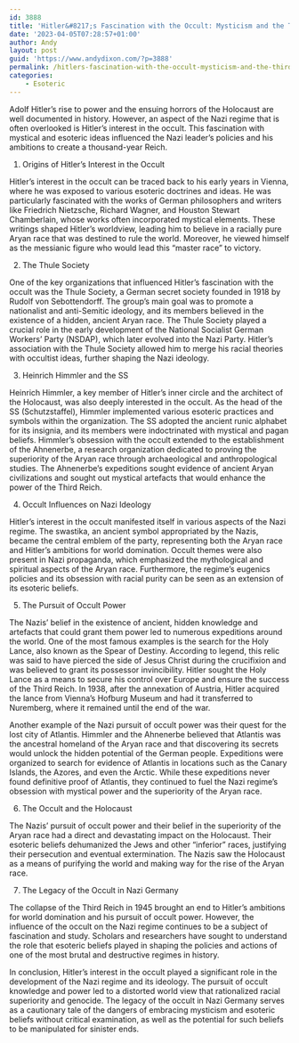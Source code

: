 ```yaml
---
id: 3888
title: 'Hitler&#8217;s Fascination with the Occult: Mysticism and the Third Reich'
date: '2023-04-05T07:28:57+01:00'
author: Andy
layout: post
guid: 'https://www.andydixon.com/?p=3888'
permalink: /hitlers-fascination-with-the-occult-mysticism-and-the-third-reich/
categories:
    - Esoteric
---
```


Adolf Hitler’s rise to power and the ensuing horrors of the Holocaust are well documented in history. However, an aspect of the Nazi regime that is often overlooked is Hitler’s interest in the occult. This fascination with mystical and esoteric ideas influenced the Nazi leader’s policies and his ambitions to create a thousand-year Reich.

1. Origins of Hitler’s Interest in the Occult

Hitler’s interest in the occult can be traced back to his early years in Vienna, where he was exposed to various esoteric doctrines and ideas. He was particularly fascinated with the works of German philosophers and writers like Friedrich Nietzsche, Richard Wagner, and Houston Stewart Chamberlain, whose works often incorporated mystical elements. These writings shaped Hitler’s worldview, leading him to believe in a racially pure Aryan race that was destined to rule the world. Moreover, he viewed himself as the messianic figure who would lead this “master race” to victory.

2. The Thule Society

One of the key organizations that influenced Hitler’s fascination with the occult was the Thule Society, a German secret society founded in 1918 by Rudolf von Sebottendorff. The group’s main goal was to promote a nationalist and anti-Semitic ideology, and its members believed in the existence of a hidden, ancient Aryan race. The Thule Society played a crucial role in the early development of the National Socialist German Workers’ Party (NSDAP), which later evolved into the Nazi Party. Hitler’s association with the Thule Society allowed him to merge his racial theories with occultist ideas, further shaping the Nazi ideology.

3. Heinrich Himmler and the SS

Heinrich Himmler, a key member of Hitler’s inner circle and the architect of the Holocaust, was also deeply interested in the occult. As the head of the SS (Schutzstaffel), Himmler implemented various esoteric practices and symbols within the organization. The SS adopted the ancient runic alphabet for its insignia, and its members were indoctrinated with mystical and pagan beliefs. Himmler’s obsession with the occult extended to the establishment of the Ahnenerbe, a research organization dedicated to proving the superiority of the Aryan race through archaeological and anthropological studies. The Ahnenerbe’s expeditions sought evidence of ancient Aryan civilizations and sought out mystical artefacts that would enhance the power of the Third Reich.

4. Occult Influences on Nazi Ideology

Hitler’s interest in the occult manifested itself in various aspects of the Nazi regime. The swastika, an ancient symbol appropriated by the Nazis, became the central emblem of the party, representing both the Aryan race and Hitler’s ambitions for world domination. Occult themes were also present in Nazi propaganda, which emphasized the mythological and spiritual aspects of the Aryan race. Furthermore, the regime’s eugenics policies and its obsession with racial purity can be seen as an extension of its esoteric beliefs.

5. The Pursuit of Occult Power

The Nazis’ belief in the existence of ancient, hidden knowledge and artefacts that could grant them power led to numerous expeditions around the world. One of the most famous examples is the search for the Holy Lance, also known as the Spear of Destiny. According to legend, this relic was said to have pierced the side of Jesus Christ during the crucifixion and was believed to grant its possessor invincibility. Hitler sought the Holy Lance as a means to secure his control over Europe and ensure the success of the Third Reich. In 1938, after the annexation of Austria, Hitler acquired the lance from Vienna’s Hofburg Museum and had it transferred to Nuremberg, where it remained until the end of the war.

Another example of the Nazi pursuit of occult power was their quest for the lost city of Atlantis. Himmler and the Ahnenerbe believed that Atlantis was the ancestral homeland of the Aryan race and that discovering its secrets would unlock the hidden potential of the German people. Expeditions were organized to search for evidence of Atlantis in locations such as the Canary Islands, the Azores, and even the Arctic. While these expeditions never found definitive proof of Atlantis, they continued to fuel the Nazi regime’s obsession with mystical power and the superiority of the Aryan race.

6. The Occult and the Holocaust

The Nazis’ pursuit of occult power and their belief in the superiority of the Aryan race had a direct and devastating impact on the Holocaust. Their esoteric beliefs dehumanized the Jews and other “inferior” races, justifying their persecution and eventual extermination. The Nazis saw the Holocaust as a means of purifying the world and making way for the rise of the Aryan race.

7. The Legacy of the Occult in Nazi Germany

The collapse of the Third Reich in 1945 brought an end to Hitler’s ambitions for world domination and his pursuit of occult power. However, the influence of the occult on the Nazi regime continues to be a subject of fascination and study. Scholars and researchers have sought to understand the role that esoteric beliefs played in shaping the policies and actions of one of the most brutal and destructive regimes in history.

In conclusion, Hitler’s interest in the occult played a significant role in the development of the Nazi regime and its ideology. The pursuit of occult knowledge and power led to a distorted world view that rationalized racial superiority and genocide. The legacy of the occult in Nazi Germany serves as a cautionary tale of the dangers of embracing mysticism and esoteric beliefs without critical examination, as well as the potential for such beliefs to be manipulated for sinister ends.